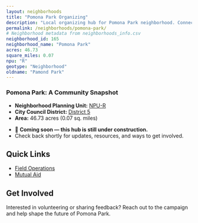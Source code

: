 ```yaml
---
layout: neighborhoods
title: "Pomona Park Organizing"
description: "Local organizing hub for Pomona Park neighborhood. Connect with field operations, mutual aid, and community organizing efforts."
permalink: /neighborhoods/pomona-park/
# Neighborhood metadata from neighborhoods_info.csv
neighborhood_id: 165
neighborhood_name: "Pomona Park"
acres: 46.73
square_miles: 0.07
npu: "R"
geotype: "Neighborhood"
oldname: "Pamond Park"
---
```


### **Pomona Park: A Community Snapshot**

  * **Neighborhood Planning Unit:** [NPU-R](https://www.atlantaga.gov/government/departments/city-planning/neighborhood-planning-units/neighborhood-and-npu-contacts)
  * **City Council District:** [District 5](https://citycouncil.atlantaga.gov/council-members/antonio-lewis)
  * **Area:** 46.73 acres (0.07 sq. miles)

- 🚧 **Coming soon — this hub is still under construction.**
- Check back shortly for updates, resources, and ways to get involved.

## Quick Links

- [Field Operations](./field-ops/)
- [Mutual Aid](./mutual-aid/)

## Get Involved

Interested in volunteering or sharing feedback? Reach out to the campaign and help shape the future of Pomona Park.
